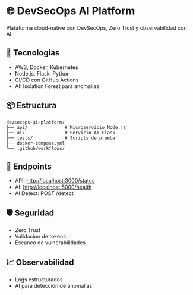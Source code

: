 # 🌐 DevSecOps AI Platform

Plataforma cloud-native con DevSecOps, Zero Trust y observabilidad con AI.

## 🚀 Tecnologías
- AWS, Docker, Kubernetes
- Node.js, Flask, Python
- CI/CD con GitHub Actions
- AI: Isolation Forest para anomalías

## 📦 Estructura
```
devsecops-ai-platform/
├── api/              # Microservicio Node.js
├── ai/               # Servicio AI Flask
├── tests/            # Scripts de prueba
├── docker-compose.yml
└── .github/workflows/
```

## 🧪 Endpoints
- API: [http://localhost:3000/status](http://localhost:3000/status)
- AI: [http://localhost:5000/health](http://localhost:5000/health)
- AI Detect: POST /detect

## 🛡️ Seguridad
- Zero Trust
- Validación de tokens
- Escaneo de vulnerabilidades

## 📈 Observabilidad
- Logs estructurados
- AI para detección de anomalías
